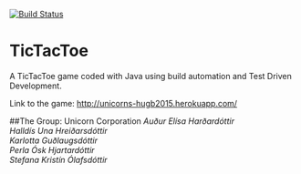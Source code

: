 [![Build Status](https://travis-ci.org/UnicornsHR/TicTacTo.png)](https://travis-ci.org/UnicornsHR/TicTacTo)

# TicTacToe
A TicTacToe game coded with Java using build automation and Test Driven Development.

Link to the game: http://unicorns-hugb2015.herokuapp.com/

##The Group: Unicorn Corporation
_Auður Elísa Harðardóttir_  
_Halldís Una Hreiðarsdóttir_  
_Karlotta Guðlaugsdóttir_  
_Perla Ósk Hjartardóttir_  
_Stefana Kristín Ólafsdóttir_

